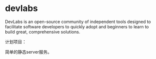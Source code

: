 # devlabs

DevLabs is an open-source community of independent tools designed to facilitate software developers to quickly adopt and beginners to learn to build great, comprehensive solutions.

计划项目：

简单的静态server服务。

